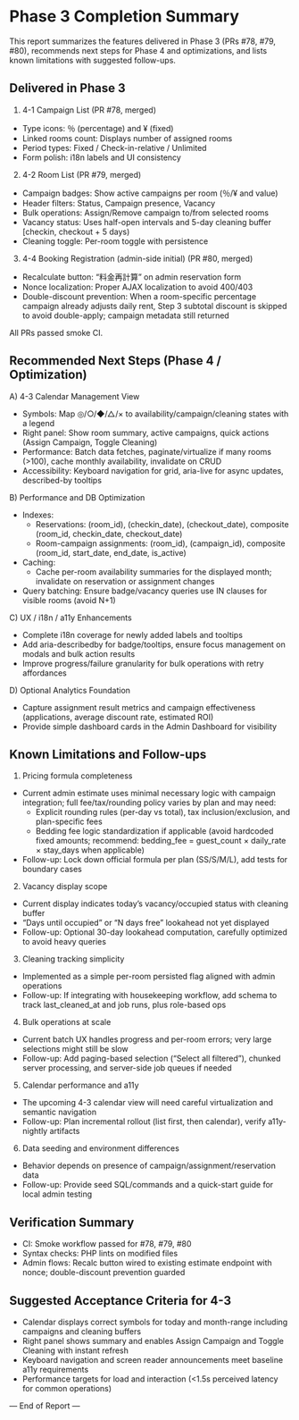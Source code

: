 # Phase 3 Completion Summary

This report summarizes the features delivered in Phase 3 (PRs #78, #79, #80), recommends next steps for Phase 4 and optimizations, and lists known limitations with suggested follow-ups.

## Delivered in Phase 3

1) 4-1 Campaign List (PR #78, merged)
- Type icons: ％ (percentage) and ¥ (fixed)
- Linked rooms count: Displays number of assigned rooms
- Period types: Fixed / Check-in-relative / Unlimited
- Form polish: i18n labels and UI consistency

2) 4-2 Room List (PR #79, merged)
- Campaign badges: Show active campaigns per room (％/¥ and value)
- Header filters: Status, Campaign presence, Vacancy
- Bulk operations: Assign/Remove campaign to/from selected rooms
- Vacancy status: Uses half-open intervals and 5-day cleaning buffer [checkin, checkout + 5 days)
- Cleaning toggle: Per-room toggle with persistence

3) 4-4 Booking Registration (admin-side initial) (PR #80, merged)
- Recalculate button: “料金再計算” on admin reservation form
- Nonce localization: Proper AJAX localization to avoid 400/403
- Double-discount prevention: When a room-specific percentage campaign already adjusts daily rent, Step 3 subtotal discount is skipped to avoid double-apply; campaign metadata still returned

All PRs passed smoke CI.

## Recommended Next Steps (Phase 4 / Optimization)

A) 4-3 Calendar Management View
- Symbols: Map ◎/○/◆/△/× to availability/campaign/cleaning states with a legend
- Right panel: Show room summary, active campaigns, quick actions (Assign Campaign, Toggle Cleaning)
- Performance: Batch data fetches, paginate/virtualize if many rooms (>100), cache monthly availability, invalidate on CRUD
- Accessibility: Keyboard navigation for grid, aria-live for async updates, described-by tooltips

B) Performance and DB Optimization
- Indexes:
  - Reservations: (room_id), (checkin_date), (checkout_date), composite (room_id, checkin_date, checkout_date)
  - Room-campaign assignments: (room_id), (campaign_id), composite (room_id, start_date, end_date, is_active)
- Caching:
  - Cache per-room availability summaries for the displayed month; invalidate on reservation or assignment changes
- Query batching: Ensure badge/vacancy queries use IN clauses for visible rooms (avoid N+1)

C) UX / i18n / a11y Enhancements
- Complete i18n coverage for newly added labels and tooltips
- Add aria-describedby for badge/tooltips, ensure focus management on modals and bulk action results
- Improve progress/failure granularity for bulk operations with retry affordances

D) Optional Analytics Foundation
- Capture assignment result metrics and campaign effectiveness (applications, average discount rate, estimated ROI)
- Provide simple dashboard cards in the Admin Dashboard for visibility

## Known Limitations and Follow-ups

1) Pricing formula completeness
- Current admin estimate uses minimal necessary logic with campaign integration; full fee/tax/rounding policy varies by plan and may need:
  - Explicit rounding rules (per-day vs total), tax inclusion/exclusion, and plan-specific fees
  - Bedding fee logic standardization if applicable (avoid hardcoded fixed amounts; recommend: bedding_fee = guest_count × daily_rate × stay_days when applicable)
- Follow-up: Lock down official formula per plan (SS/S/M/L), add tests for boundary cases

2) Vacancy display scope
- Current display indicates today’s vacancy/occupied status with cleaning buffer
- “Days until occupied” or “N days free” lookahead not yet displayed
- Follow-up: Optional 30-day lookahead computation, carefully optimized to avoid heavy queries

3) Cleaning tracking simplicity
- Implemented as a simple per-room persisted flag aligned with admin operations
- Follow-up: If integrating with housekeeping workflow, add schema to track last_cleaned_at and job runs, plus role-based ops

4) Bulk operations at scale
- Current batch UX handles progress and per-room errors; very large selections might still be slow
- Follow-up: Add paging-based selection (“Select all filtered”), chunked server processing, and server-side job queues if needed

5) Calendar performance and a11y
- The upcoming 4-3 calendar view will need careful virtualization and semantic navigation
- Follow-up: Plan incremental rollout (list first, then calendar), verify a11y-nightly artifacts

6) Data seeding and environment differences
- Behavior depends on presence of campaign/assignment/reservation data
- Follow-up: Provide seed SQL/commands and a quick-start guide for local admin testing

## Verification Summary

- CI: Smoke workflow passed for #78, #79, #80
- Syntax checks: PHP lints on modified files
- Admin flows: Recalc button wired to existing estimate endpoint with nonce; double-discount prevention guarded

## Suggested Acceptance Criteria for 4-3

- Calendar displays correct symbols for today and month-range including campaigns and cleaning buffers
- Right panel shows summary and enables Assign Campaign and Toggle Cleaning with instant refresh
- Keyboard navigation and screen reader announcements meet baseline a11y requirements
- Performance targets for load and interaction (<1.5s perceived latency for common operations)

— End of Report —
